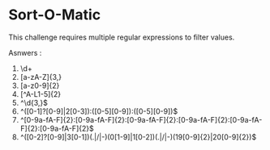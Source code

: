 # Sort-O-Matic
This challenge requires multiple regular expressions to filter values.

Asnwers :
1. \d+
2. [a-zA-Z]{3,}
3. [a-z0-9]{2}
4. [^A-L1-5]{2}
5. ^\d{3,}$
6. ^([0-1]?[0-9]|2[0-3]):([0-5][0-9]):([0-5][0-9])$
7. ^[0-9a-fA-F]{2}:[0-9a-fA-F]{2}:[0-9a-fA-F]{2}:[0-9a-fA-F]{2}:[0-9a-fA-F]{2}:[0-9a-fA-F]{2}$
8. ^([0-2]?[0-9]|3[0-1])(.|\/|-)(0[1-9]|1[0-2])(.|\/|-)(19[0-9]{2}|20[0-9]{2})$